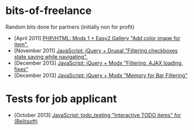 bits-of-freelance
=================

Random bits done for partners (initially non for profit)

* [April 2011] [PHP/HTML: Modx 1 + Easy2 Gallery "Add color image for item".](http://olecom.github.io/bits-of-freelance/#antelfashion)
* [November 2011] [JavaScript: jQuery + Drupal "Filtering checkboxes state saving while navigating".](http://olecom.github.io/bits-of-freelance/#topo)
* [December 2013] [JavaScript: jQuery + Modx "Filtering, AJAX loading, fixes"](https://github.com/olecom/bits-of-freelance/compare/445417adb89a476747d56d9469cb914a06f480ca...672791f75b4b6f0a0f2869f362abf29ae4b12fb4)
* [December 2013] [JavaScript: jQuery + Modx "Memory for Bar Filtering"](https://github.com/olecom/bits-of-freelance/compare/e5f8d066072f48e39eb967571d4a0d88f6c2f8b9...38f4853bad1d910ea9eea5e3fbb3dfb954d92a99)

Tests for job applicant
=========

* [October 2013] [JavaScript: todo_testing "Interactive TODO items" for (Belitsoft)](http://olecom.github.io/bits-of-freelance/#todo_Belitsoft)
